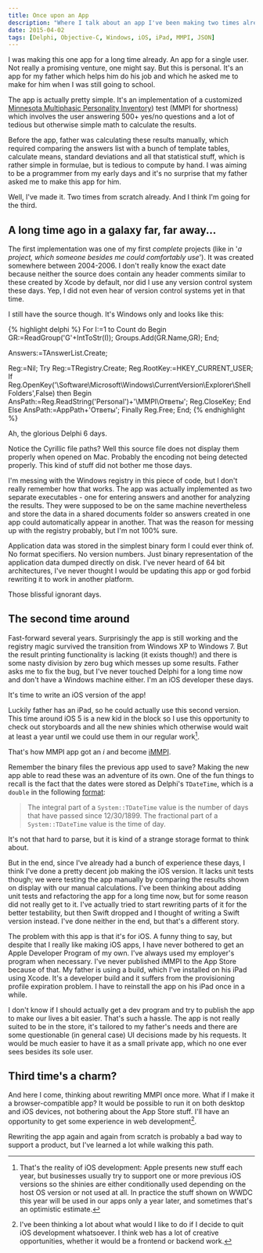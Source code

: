 ```yaml
---
title: Once upon an App
description: "Where I talk about an app I've been making two times already and I'm probably going for the third one."
date: 2015-04-02
tags: [Delphi, Objective-C, Windows, iOS, iPad, MMPI, JSON]
---
```

I was making this one app for a long time already. An app for a single user. Not really a promising venture, one might say. But this is personal. It's an app for my father which helps him do his job and which he asked me to make for him when I was still going to school.

The app is actually pretty simple. It's an implementation of a customized [Minnesota Multiphasic Personality Inventory](https://en.wikipedia.org/wiki/Minnesota_Multiphasic_Personality_Inventory)) test (MMPI for shortness) which involves the user answering 500+ yes/no questions and a lot of tedious but otherwise simple math to calculate the results.

Before the app, father was calculating these results manually, which required comparing the answers list with a bunch of template tables, calculate means, standard deviations and all that statistical stuff, which is rather simple in formulae, but is tedious to compute by hand. I was aiming to be a programmer from my early days and it's no surprise that my father asked me to make this app for him.

Well, I've made it. Two times from scratch already. And I think I'm going for the third.
<!--more-->

A long time ago in a galaxy far, far away...
-------------------------------------------

The first implementation was one of my first *complete* projects (like in '*a project, which someone besides me could comfortably use*'). It was created somewhere between 2004-2006. I don't really know the exact date because neither the source does contain any header comments similar to these created by Xcode by default, nor did I use any version control system these days. Yep, I did not even hear of version control systems yet in that time.

I still have the source though. It's Windows only and looks like this:

{% highlight delphi %}
For I:=1 to Count do
Begin
    GR:=ReadGroup('G'+IntToStr(I));
    Groups.Add(GR.Name,GR);
End;

Answers:=TAnswerList.Create;

Reg:=Nil;
Try
    Reg:=TRegistry.Create;
    Reg.RootKey:=HKEY_CURRENT_USER;
    If Reg.OpenKey('\Software\Microsoft\Windows\CurrentVersion\Explorer\Shell Folders',False) then
    Begin
        AnsPath:=Reg.ReadString('Personal')+'\MMPI\Ответы\';
        Reg.CloseKey;
    End
    Else
        AnsPath:=AppPath+'Ответы\';
Finally
   Reg.Free;
End;
{% endhighlight %}

Ah, the glorious Delphi 6 days.

Notice the Cyrillic file paths? Well this source file does not display them properly when opened on Mac. Probably the encoding not being detected properly. This kind of stuff did not bother me those days.

I'm messing with the Windows registry in this piece of code, but I don't really remember how that works. The app was actually implemented as two separate executables - one for entering answers and another for analyzing the results. They were supposed to be on the same machine nevertheless and store the data in a shared documents folder so answers created in one app could automatically appear in another. That was the reason for messing up with the registry probably, but I'm not 100% sure.

Application data was stored in the simplest binary form I could ever think of. No format specifiers. No version numbers. Just binary representation of the application data dumped directly on disk. I've never heard of 64 bit architectures, I've never thought I would be updating this app or god forbid rewriting it to work in another platform.

Those blissful ignorant days.

The second time around
----------------------

Fast-forward several years. Surprisingly the app is still working and the registry magic survived the transition from Windows XP to Windows 7. But the result printing functionality is lacking (it exists though!) and there is some nasty division by zero bug which messes up some results. Father asks me to fix the bug, but I've never touched Delphi for a long time now and don't have a Windows machine either. I'm an iOS developer these days.

It's time to write an iOS version of the app!

Luckily father has an iPad, so he could actually use this second version. This time around iOS 5 is a new kid in the block so I use this opportunity to check out storyboards and all the new shinies which otherwise would wait at least a year until we could use them in our regular work[^1].

[^1]: That's the reality of iOS development: Apple presents new stuff each year, but businesses usually try to support one or more previous iOS versions so the shinies are either conditionally used depending on the host OS version or not used at all. In practice the stuff shown on WWDC this year will be used in our apps only a year later, and sometimes that's an optimistic estimate.

That's how MMPI app got an *i* and become [iMMPI](https://github.com/wanderwaltz/iMMPI).

Remember the binary files the previous app used to save? Making the new app able to read these was an adventure of its own. One of the fun things to recall is the fact that the dates were stored as Delphi's `TDateTime`, which is a `double` in the following [format](http://docs.embarcadero.com/products/rad_studio/delphiAndcpp2009/HelpUpdate2/EN/html/delphivclwin32/System__TDateTime.html):

>The integral part of a `System::TDateTime` value is the number of days that have passed since 12/30/1899. The fractional part of a `System::TDateTime` value is the time of day.

It's not that hard to parse, but it is kind of a strange storage format to think about.

But in the end, since I've already had a bunch of experience these days, I think I've done a pretty decent job making the iOS version. It lacks unit tests though; we were testing the app manually by comparing the results shown on display with our manual calculations. I've been thinking about adding unit tests and refactoring the app for a long time now, but for some reason did not really get to it. I've actually tried to start rewriting parts of it for the better testability, but then Swift dropped and I thought of writing a Swift version instead. I've done neither in the end, but that's a different story.

The problem with this app is that it's for iOS. A funny thing to say, but despite that I really like making iOS apps, I have never bothered to get an Apple Developer Program of my own. I've always used my employer's program when necessary. I've never published iMMPI to the App Store because of that. My father is using a build, which I've installed on his iPad using Xcode. It's a developer build and it suffers from the provisioning profile expiration problem. I have to reinstall the app on his iPad once in a while.

I don't know if I should actually get a dev program and try to publish the app to make our lives a bit easier. That's such a hassle. The app is not really suited to be in the store, it's tailored to my father's needs and there are some questionable (in general case) UI decisions made by his requests. It would be much easier to have it as a small private app, which no one ever sees besides its sole user.

Third time's a charm?
---------------------

And here I come, thinking about rewriting MMPI once more. What if I make it a browser-compatible app? It would be possible to run it on both desktop and iOS devices, not bothering about the App Store stuff. I'll have an opportunity to get some experience in web development[^2].

Rewriting the app again and again from scratch is probably a bad way to support a product, but I've learned a lot while walking this path.

[^2]: I've been thinking a lot about what would I like to do if I decide to quit iOS development whatsoever. I think web has a lot of creative opportunities, whether it would be a frontend or backend work.
